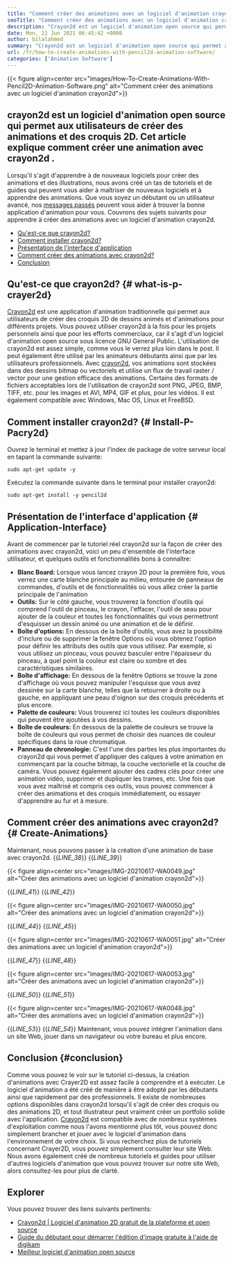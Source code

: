 ```yaml
---
title: "Comment créer des animations avec un logiciel d'animation crayon2d" 
seoTitle: "Comment créer des animations avec un logiciel d'animation crayon2d" 
description: "Crayon2d est un logiciel d'animation open source qui permet aux utilisateurs de créer des animations et des croquis 2D. Cet article explique comment créer une animation avec crayon2d." 
date: Mon, 21 Jun 2021 06:45:42 +0000
author: bilalahmed
summary: "Crayon2d est un logiciel d'animation open source qui permet aux utilisateurs de créer des animations et des croquis 2D. Cet article explique comment créer une animation avec crayon2d." 
url: /fr/how-to-create-animations-with-pencil2d-animation-software/
categories: ['Animation Software']
---
```


{{< figure align=center src="images/How-To-Create-Animations-With-Pencil2D-Animation-Software.png" alt="Comment créer des animations avec un logiciel d'animation crayon2d">}}


## **crayon2d est un logiciel d'animation open source qui permet aux utilisateurs de créer des animations et des croquis 2D. Cet article explique comment créer une animation avec crayon2d** .
Lorsqu'il s'agit d'apprendre à de nouveaux logiciels pour créer des animations et des illustrations, nous avons créé un tas de tutoriels et de guides qui peuvent vous aider à maîtriser de nouveaux logiciels et à apprendre des animations. Que vous soyez un débutant ou un utilisateur avancé, nos [messages passés][1] peuvent vous aider à trouver la bonne application d'animation pour vous. Couvrons des sujets suivants pour apprendre à créer des animations avec un logiciel d'animation crayon2d.
  * [Qu'est-ce que crayon2d?][2]
  * [Comment installer crayon2d?][3]
  * [Présentation de l'interface d'application][4]
  * [Comment créer des animations avec crayon2d?][5]
  * [Conclusion][6]

## Qu'est-ce que crayon2d?   {# what-is-p-crayer2d}
[Crayon2d][7] est une application d'animation traditionnelle qui permet aux utilisateurs de créer des croquis 2D de dessins animés et d'animations pour différents projets. Vous pouvez utiliser crayon2d à la fois pour les projets personnels ainsi que pour les efforts commerciaux, car il s'agit d'un logiciel d'animation open source sous licence GNU General Public. L'utilisation de crayon2d est assez simple, comme vous le verrez plus loin dans le post. Il peut également être utilisé par les animateurs débutants ainsi que par les utilisateurs professionnels.
Avec [crayon2d][7], vos animations sont stockées dans des dessins bitmap ou vectoriels et utilise un flux de travail raster / vector pour une gestion efficace des animations. Certains des formats de fichiers acceptables lors de l'utilisation de crayon2d sont PNG, JPEG, BMP, TIFF, etc. pour les images et AVI, MP4, GIF et plus, pour les vidéos. Il est également compatible avec Windows, Mac OS, Linux et FreeBSD.

## Comment installer crayon2d?   {# Install-P-Pacry2d}
Ouvrez le terminal et mettez à jour l'index de package de votre serveur local en tapant la commande suivante:
```
sudo apt-get update -y

```
Exécutez la commande suivante dans le terminal pour installer crayon2d:
```
sudo apt-get install -y pencil2d

```

## Présentation de l'interface d'application   {# Application-Interface}
Avant de commencer par le tutoriel réel crayon2d sur la façon de créer des animations avec crayon2d, voici un peu d'ensemble de l'interface utilisateur, et quelques outils et fonctionnalités bons à connaître:
  * **Blanc Board:**  Lorsque vous lancez crayon 2D pour la première fois, vous verrez une carte blanche principale au milieu, entourée de panneaux de commandes, d'outils et de fonctionnalités où vous allez créer la partie principale de l'animation
  * **Outils:**  Sur le côté gauche, vous trouverez la fonction d'outils qui comprend l'outil de pinceau, le crayon, l'effacer, l'outil de seau pour ajouter de la couleur et toutes les fonctionnalités qui vous permettront d'esquisser un dessin animé ou une animation et de le définir.
  * **Boîte d'options:**  En dessous de la boîte d'outils, vous avez la possibilité d'inclure ou de supprimer la fenêtre Options où vous obtenez l'option pour définir les attributs des outils que vous utilisez. Par exemple, si vous utilisez un pinceau, vous pouvez basculer entre l'épaisseur du pinceau, à quel point la couleur est claire ou sombre et des caractéristiques similaires.
  * **Boîte d'affichage:**  En dessous de la fenêtre Options se trouve la zone d'affichage où vous pouvez manipuler l'esquisse que vous avez dessinée sur la carte blanche, telles que la retourner à droite ou à gauche, en appliquant une peau d'oignon sur des croquis précédents et plus encore.
  * **Palette de couleurs:**  Vous trouverez ici toutes les couleurs disponibles qui peuvent être ajoutées à vos dessins.
  * **Boîte de couleurs:**  En dessous de la palette de couleurs se trouve la boîte de couleurs qui vous permet de choisir des nuances de couleur spécifiques dans la roue chromatique.
  * **Panneau de chronologie:**  C'est l'une des parties les plus importantes du crayon2d qui vous permet d'appliquer des calques à votre animation en commençant par la couche bitmap, la couche vectorielle et la couche de caméra. Vous pouvez également ajouter des cadres clés pour créer une animation vidéo, supprimer et dupliquer les trames, etc.
Une fois que vous avez maîtrisé et compris ces outils, vous pouvez commencer à créer des animations et des croquis immédiatement, ou essayer d'apprendre au fur et à mesure.

## Comment créer des animations avec crayon2d?   {# Create-Animations}
Maintenant, nous pouvons passer à la création d'une animation de base avec crayon2d.
{{_LINE_38_}}
{{_LINE_39_}}

{{< figure align=center src="images/IMG-20210617-WA0049.jpg" alt="Créer des animations avec un logiciel d'animation crayon2d">}}

{{_LINE_41_}}
{{_LINE_42_}}

{{< figure align=center src="images/IMG-20210617-WA0050.jpg" alt="Créer des animations avec un logiciel d'animation crayon2d">}}

{{_LINE_44_}}
{{_LINE_45_}}

{{< figure align=center src="images/IMG-20210617-WA0051.jpg" alt="Créer des animations avec un logiciel d'animation crayon2d">}}

{{_LINE_47_}}
{{_LINE_48_}}

{{< figure align=center src="images/IMG-20210617-WA0053.jpg" alt="Créer des animations avec un logiciel d'animation crayon2d">}}

{{_LINE_50_}}
{{_LINE_51_}}

{{< figure align=center src="images/IMG-20210617-WA0048.jpg" alt="Créer des animations avec un logiciel d'animation crayon2d">}}

{{_LINE_53_}}
{{_LINE_54_}}
Maintenant, vous pouvez intégrer l'animation dans un site Web, jouer dans un navigateur ou votre bureau et plus encore.

## Conclusion   {#conclusion}
Comme vous pouvez le voir sur le tutoriel ci-dessus, la création d'animations avec Crayer2D est assez facile à comprendre et à exécuter. Le logiciel d'animation a été créé de manière à être adopté par les débutants ainsi que rapidement par des professionnels. Il existe de nombreuses options disponibles dans crayon2d lorsqu'il s'agit de créer des croquis ou des animations 2D, et tout illustrateur peut vraiment créer un portfolio solide avec l'application.
[Crayon2d][7] est compatible avec de nombreux systèmes d'exploitation comme nous l'avons mentionné plus tôt, vous pouvez donc simplement brancher et jouer avec le logiciel d'animation dans l'environnement de votre choix. Si vous recherchez plus de tutoriels concernant Crayer2D, vous pouvez simplement consulter leur site Web. Nous avons également créé de nombreux tutoriels et guides pour utiliser d'autres logiciels d'animation que vous pouvez trouver sur notre site Web, alors consultez-les pour plus de clarté.

## Explorer
Vous pouvez trouver des liens suivants pertinents:
  * [Crayon2d | Logiciel d'animation 2D gratuit de la plateforme et open source][7]
  * [Guide du débutant pour démarrer l'édition d'image gratuite à l'aide de digikam][8]
  * [Meilleur logiciel d'animation open source][9]

  
[1]: https://blog.containerize.com/
[2]: #what-is-pencil2d
[3]: #install-pencil2d
[4]: #application-interface
[5]: #create-animations
[6]: #conclusion
[7]: https://products.containerize.com/animation-software/pencil2d/
[8]: https://blog.containerize.com/animation-software/beginners-guide-to-start-free-image-editing-using-digikam/
[9]: https://products.containerize.com/animation-software/
